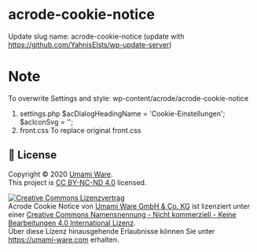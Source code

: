 # acrode-cookie-notice

Update slug name: acrode-cookie-notice (update with https://github.com/YahnisElsts/wp-update-server)

# Note

To overwrite Settings and style:
wp-content/acrode/acrode-cookie-notice
1. settings.php
  $acDialogHeadingName = 'Cookie-Einstellungen';
  $acIconSvg = '';
2. front.css
  To replace original front.css

## 📝 License

Copyright © 2020 [Umami Ware](https://github.com/umami-ware).<br />
This project is [CC BY-NC-ND 4.0](https://creativecommons.org/licenses/by-nc-nd/4.0/legalcode) licensed.

<a rel="license" href="http://creativecommons.org/licenses/by-nc-nd/4.0/"><img alt="Creative Commons Lizenzvertrag" style="border-width:0" src="https://i.creativecommons.org/l/by-nc-nd/4.0/88x31.png" /></a><br /><span xmlns:dct="http://purl.org/dc/terms/" property="dct:title">Acrode Cookie Notice</span> von <a xmlns:cc="http://creativecommons.org/ns#" href="https://github.com/umami-ware/acrode-cookie-notice/" property="cc:attributionName" rel="cc:attributionURL">Umami Ware GmbH & Co. KG</a> ist lizenziert unter einer <a rel="license" href="http://creativecommons.org/licenses/by-nc-nd/4.0/">Creative Commons Namensnennung - Nicht kommerziell - Keine Bearbeitungen 4.0 International Lizenz</a>.<br />Über diese Lizenz hinausgehende Erlaubnisse können Sie unter <a xmlns:cc="http://creativecommons.org/ns#" href="https://umami-ware.com" rel="cc:morePermissions">https://umami-ware.com</a> erhalten.
